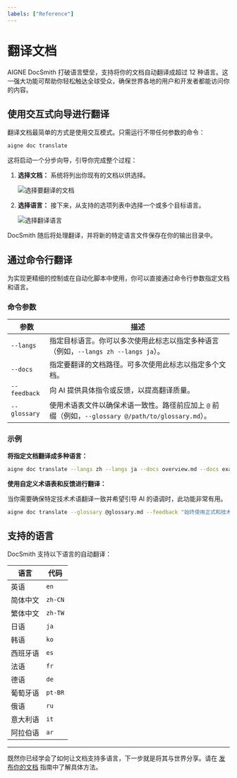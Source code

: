 ```yaml
---
labels: ["Reference"]
---
```


# 翻译文档

AIGNE DocSmith 打破语言壁垒，支持将你的文档自动翻译成超过 12 种语言。这一强大功能可帮助你轻松触达全球受众，确保世界各地的用户和开发者都能访问你的内容。

## 使用交互式向导进行翻译

翻译文档最简单的方式是使用交互模式。只需运行不带任何参数的命令：

```bash Command icon=lucide:terminal
aigne doc translate
```

这将启动一个分步向导，引导你完成整个过程：

1.  **选择文档：** 系统将列出你现有的文档以供选择。

    ![选择要翻译的文档](https://docsmith.aigne.io/image-bin/uploads/e2cf5fa45aa856c406a444fb4665ed2d.png)

2.  **选择语言：** 接下来，从支持的选项列表中选择一个或多个目标语言。

    ![选择翻译语言](https://docsmith.aigne.io/image-bin/uploads/2e243a2488f2060a693fe0ac0c8fb5ad.png)

DocSmith 随后将处理翻译，并将新的特定语言文件保存在你的输出目录中。

## 通过命令行翻译

为实现更精细的控制或在自动化脚本中使用，你可以直接通过命令行参数指定文档和语言。

### 命令参数

| 参数 | 描述 |
|---|---|
| `--langs` | 指定目标语言。你可以多次使用此标志以指定多种语言（例如，`--langs zh --langs ja`）。 |
| `--docs` | 指定要翻译的文档路径。可多次使用此标志以指定多个文档。 |
| `--feedback` | 向 AI 提供具体指令或反馈，以提高翻译质量。 |
| `--glossary` | 使用术语表文件以确保术语一致性。路径前应加上 `@` 前缀（例如，`--glossary @/path/to/glossary.md`）。 |

### 示例

**将指定文档翻译成多种语言：**

```bash Command icon=lucide:terminal
aigne doc translate --langs zh --langs ja --docs overview.md --docs examples.md
```

**使用自定义术语表和反馈进行翻译：**

当你需要确保特定技术术语翻译一致并希望引导 AI 的语调时，此功能非常有用。

```bash Command icon=lucide:terminal
aigne doc translate --glossary @glossary.md --feedback "始终使用正式和技术性的术语" --docs overview.md --langs de
```

## 支持的语言

DocSmith 支持以下语言的自动翻译：

| 语言 | 代码 |
|---|---|
| 英语 | `en` |
| 简体中文 | `zh-CN` |
| 繁体中文 | `zh-TW` |
| 日语 | `ja` |
| 韩语 | `ko` |
| 西班牙语 | `es` |
| 法语 | `fr` |
| 德语 | `de` |
| 葡萄牙语 | `pt-BR` |
| 俄语 | `ru` |
| 意大利语 | `it` |
| 阿拉伯语 | `ar` |

---

既然你已经学会了如何让文档支持多语言，下一步就是将其与世界分享。请在 [发布你的文档](./features-publish-your-docs.md) 指南中了解具体方法。